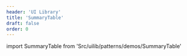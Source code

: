 ```yaml
---
header: 'UI Library'
title: 'SummaryTable'
draft: false
order: 0
---
```


import SummaryTable from 'Src/uilib/patterns/demos/SummaryTable'

<SummaryTable />

<!--
  ATTENTION: This file is auto generated by using "makeDemosFactory".
  Do not change the content!
-->
